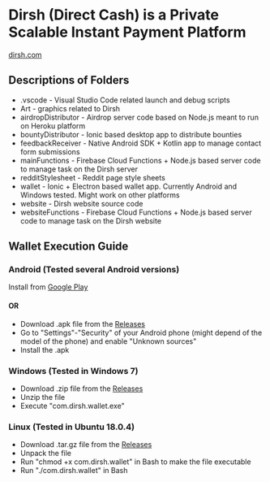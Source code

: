 # Dirsh (Direct Cash) is a Private Scalable Instant Payment Platform

[dirsh.com](https://dirsh.com)

## Descriptions of Folders

* .vscode	- Visual Studio Code related launch and debug scripts
* Art	- graphics related to Dirsh
* airdropDistributor - Airdrop server code based on Node.js meant to run on Heroku platform
* bountyDistributor	- Ionic based desktop app to distribute bounties
* feedbackReceiver - Native Android SDK + Kotlin app to manage contact form submissions
* mainFunctions	- Firebase Cloud Functions + Node.js based server code to manage task on the Dirsh server
* redditStylesheet - Reddit page style sheets
* wallet	- Ionic + Electron based wallet app. Currently Android and Windows tested. Might work on other platforms
* website	- Dirsh website source code
* websiteFunctions - Firebase Cloud Functions + Node.js based server code to manage task on the Dirsh website

## Wallet Execution Guide

### Android (Tested several Android versions)

Install from [Google Play](https://play.google.com/store/apps/details?id=com.dirsh.wallet)

#### OR

* Download .apk file from the [Releases](https://github.com/JarmoKukkola/DirshPlatform/releases)
* Go to "Settings"-"Security" of your Android phone (might depend of the model of the phone) and enable "Unknown sources"
* Install the .apk

### Windows (Tested in Windows 7)

* Download .zip file from the [Releases](https://github.com/JarmoKukkola/DirshPlatform/releases)
* Unzip the file
* Execute "com.dirsh.wallet.exe"

### Linux (Tested in Ubuntu 18.0.4)
* Download .tar.gz file from the [Releases](https://github.com/JarmoKukkola/DirshPlatform/releases)
* Unpack the file
* Run "chmod +x com.dirsh.wallet" in Bash to make the file executable
* Run "./com.dirsh.wallet" in Bash
